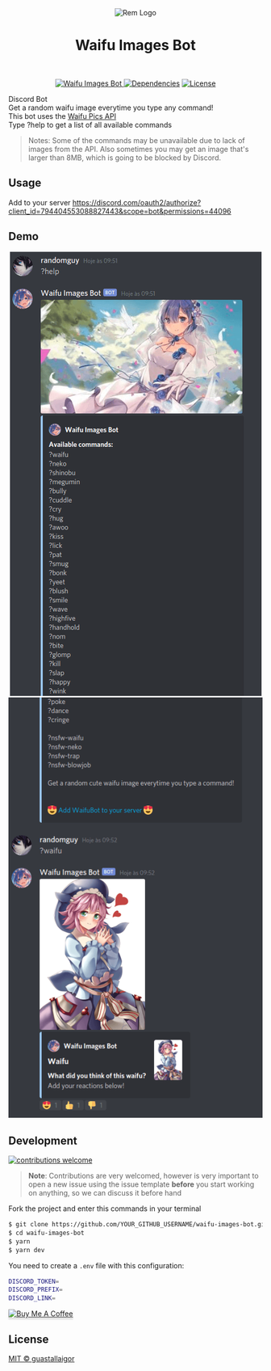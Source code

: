 <div align="center">
  <img src="https://ik.imagekit.io/6xhf1gnexgdgk/rem-avatar_UW2Fsd4Zo.png" width="200px" alt="Rem Logo">
  <h1>Waifu Images Bot</h1>
  <br />
  <p>
    <a href="https://top.gg/bot/794404553088827443">
      <img src="https://top.gg/api/widget/794404553088827443.svg" alt="Waifu Images Bot" />
    </a>
    <a href="https://github.com/guastallaigor/waifu-images-bot/blob/main/package.json"><img src="https://img.shields.io/david/guastallaigor/waifu-images-bot" alt="Dependencies" /></a>
    <a href="https://github.com/guastallaigor/waifu-images-bot/blob/main/LICENSE"><img src="https://img.shields.io/github/license/guastallaigor/waifu-images-bot" alt="License" /></a>    
  </p>  
</div>

Discord Bot\
Get a random waifu image everytime you type any command!\
This bot uses the <a href="https://github.com/Waifu-pics/api" target="_blank">Waifu Pics API</a>\
Type ?help to get a list of all available commands

> Notes: Some of the commands may be unavailable due to lack of images from the API. Also sometimes you may get an image that's larger than 8MB, which is going to be blocked by Discord.

## Usage

Add to your server https://discord.com/oauth2/authorize?client_id=794404553088827443&scope=bot&permissions=44096

## Demo

<div align="center">
  <img src="./.github/demo1.png" alt="Demo 1">
  <img src="./.github/demo2.png" alt="Demo 2">
</div>

## Development

[![contributions welcome](https://img.shields.io/badge/contributions-welcome-brightgreen.svg?style=flat)](https://github.com/guastallaigor/waifu-images-bot/issues)

> **Note**: Contributions are very welcomed, however is very important to open a new issue using the issue template **before** you start working on anything, so we can discuss it before hand

Fork the project and enter this commands in your terminal

```sh
$ git clone https://github.com/YOUR_GITHUB_USERNAME/waifu-images-bot.git
$ cd waifu-images-bot
$ yarn
$ yarn dev
```

You need to create a `.env` file with this configuration:

```sh
DISCORD_TOKEN=
DISCORD_PREFIX=
DISCORD_LINK=
```

<a href="https://www.buymeacoffee.com/guastallaigor" target="_blank"><img src="https://www.buymeacoffee.com/assets/img/custom_images/orange_img.png" alt="Buy Me A Coffee" style="height: 41px !important;width: 174px !important;box-shadow: 0px 3px 2px 0px rgba(190, 190, 190, 0.5) !important;-webkit-box-shadow: 0px 3px 2px 0px rgba(190, 190, 190, 0.5) !important;" ></a>

## License

[MIT © guastallaigor](https://github.com/guastallaigor/waifu-images-bot/blob/master/LICENSE)
